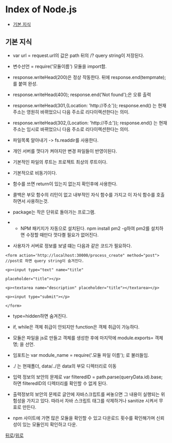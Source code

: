 # Index of Node.js


* [기본 지식](#기본-지식)


## 기본 지식
* var url = request.url의 값은 path 뒤의 /? query string이 저장된다.
* 변수선언 = require('모듈이름') 모듈을 import함.

* response.writeHead(200)은 정상 작동한다. 뒤에 response.end(tempmate);를 붙여 완성.

* response.writeHead(400); response.end('Not found');은 오류 출력

* response.writeHead(301,{Location: 'http://주소'}); response.end() 는 현재 주소는 영원히 바뀌었으니 다음 주소로 리다이렉션한다는 의미.

* response.writeHead(302,{Location: 'http://주소'}); response.end() 는 현재 주소는 임시로 바뀌었으니 다음 주소로 리다이렉션한다는 의미.


* 파일목록 알아내기 -> fs.readdir를 사용한다.

* 개인 서버를 껏다가 켜야지만 변경 파일들이 반영이된다.

* 기본적인 파일의 루트는 프로젝트 최상의 루트이다.

* 기본적으로 비동기이다.

* 함수를 쓰면 return이 있는지 없는지 확인후에 사용한다.

* 콜백은 부모 함수의 리턴이 없고 내부적인 자식 함수를 가지고 이 자식 함수를 호출하면서 사용하는것.

* package는 작은 단위로 돌아가는 프로그램.

* * NPM 패키지가 자동으로 설치된다. npm install pm2 -g하여 pm2를 설치하면 수정할 때만다 껏다켤 필요가 없어진다.

* 사용자가 서버로 정보를 보낼 떄는 다음과 같은 코드가 필요하다.
```
<form action='http://localhost:30000/process_create" method="post"> //post로 하면 query string이 숨겨진다.

<p><input type="text" name="title"

placeholder="title"></p>

<p><textarea name="description" placeholder="title"></textarea></p>

<p><input type="submit"></p>

</form>

 ```

* type=hidden하면 숨겨진다.

* if, while은 객체 취급이 안되지만 function은 객체 취급이 가능하다.


* 모듈은 파일을 js로 만들고 객체를 생성한 후에 마지막에 module.exports= 객체명; 을 선언.

* 임포트는 var module_name = require('.모듈 파일 이름'); 로 불러들임.

* ./ 는 현재폴더, data/../은 data의 부모 디렉터리로 이동


* 입력 정보의 보안의 문제로 var filteredID = path.parse(queryData.id).base; 하면 filteredID의 디렉터리를 확인할 수 없게 된다.

* 출력정보의 보안의 문제로 글안에 자바스크립트를 써놓으면 그 내용이 실행되는 위험성을 가지고 있다. 따라서 자바 스크립트 태그를 삭제하거나 sanitize 시켜서 무효로 만든다.

* npm 사이트에 가면 많은 모듈을 확인할 수 있고 다운로드 횟수를 확인해가며 신뢰성이 있는 모듈인지 확인하고 다운.


[뒤로](https://github.com/LeeMooho/TIL)/[위로](#Index-of-Node.js)